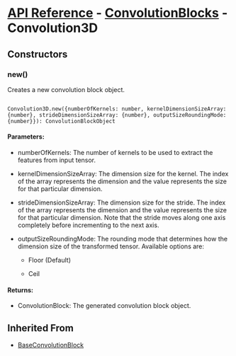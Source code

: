 # [API Reference](../../API.md) - [ConvolutionBlocks](../ConvolutionBlocks.md) - Convolution3D

## Constructors

### new()

Creates a new convolution block object.

```

Convolution3D.new({numberOfKernels: number, kernelDimensionSizeArray: {number}, strideDimensionSizeArray: {number}, outputSizeRoundingMode: {number}}): ConvolutionBlockObject

```

#### Parameters:

* numberOfKernels: The number of kernels to be used to extract the features from input tensor.

* kernelDimensionSizeArray: The dimension size for the kernel. The index of the array represents the dimension and the value represents the size for that particular dimension. 

* strideDimensionSizeArray: The dimension size for the stride. The index of the array represents the dimension and the value represents the size for that particular dimension. Note that the stride moves along one axis completely before incrementing to the next axis.

* outputSizeRoundingMode: The rounding mode that determines how the dimension size of the transformed tensor. Available options are:

	* Floor (Default)

	* Ceil

#### Returns:

* ConvolutionBlock: The generated convolution block object.

## Inherited From

* [BaseConvolutionBlock](../BaseConvolutionBlock.md)
